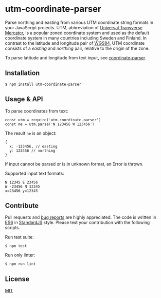 # utm-coordinate-parser

Parse northing and easting from various UTM coordinate string formats in your JavaScript projects. UTM, abbreviation of [Universal Transverse Mercator](https://en.wikipedia.org/wiki/Universal_Transverse_Mercator_coordinate_system), is a popular zoned coordinate system and used as the default coordinate system in many countries including Sweden and Finland. In contrast to the latitude and longitude pair of [WGS84](https://en.wikipedia.org/wiki/World_Geodetic_System), UTM coordinate consists of a *easting* and *northing* pair, relative to the origin of the zone.

To parse latitude and longitude from text input, see [coordinate-parser](https://www.npmjs.com/package/coordinate-parser).

## Installation

    $ npm install utm-coordinate-parser

## Usage & API

To parse coordinates from text:

    const utm = require('utm-coordinate-parser')
    const ne = utm.parse('N 123456 W 123456')

The result `ne` is an object:

    {
      x: -123456, // easting
      y: 123456 // northing
    }

If input cannot be parsed or is in unknown format, an Error is thrown.

Supported input text formats:

    N 12345 E 23456
    W -23456 N 12345
    x=23456 y=12345

## Contribute

Pull requests and [bug reports](https://github.com/axelpale/node-lib-template/issues) are highly appreciated. The code is written in [ES6](https://en.wikipedia.org/wiki/ECMAScript) in [StandardJS](https://standardjs.com/) style. Please test your contribution with the following scripts.

Run test suite:

    $ npm test

Run only linter:

    $ npm run lint

## License

[MIT](LICENSE)
